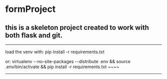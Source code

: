 # formProject
## this is a skeleton project created to work with both flask and git. 

---

load the venv with:
    pip install -r requirements.txt

or:
    virtualenv --no-site-packages --distribute .env && source .env/bin/activate && pip install -r requirements.txt ~~~~

---
